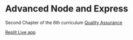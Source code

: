 # Advanced Node and Express

Second Chapter of the 6th curriculum [Quality Assurance](https://www.freecodecamp.org/learn/quality-assurance)

[Replit Live app](https://Advanced-Node-and-Express.teknician.repl.co)
